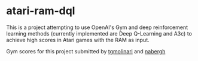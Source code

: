 # atari-ram-dql

This is a project attempting to use OpenAI's Gym and deep reinforcement learning methods (currently implemented are Deep Q-Learning and A3c) to achieve high scores in Atari games with the RAM as input.

Gym scores for this project submitted by [tgmolinari](https://gym.openai.com/users/tgmolinari) and [nabergh](https://gym.openai.com/users/nabergh)

